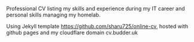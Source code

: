 Professional CV listing my skills and experience during my IT career and personal skills managing my homelab.

Using Jekyll template https://github.com/sharu725/online-cv, hosted with github pages and my cloudflare domain cv.budder.uk
